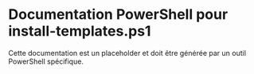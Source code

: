 # Documentation PowerShell pour install-templates.ps1

Cette documentation est un placeholder et doit être générée par un outil PowerShell spécifique.
